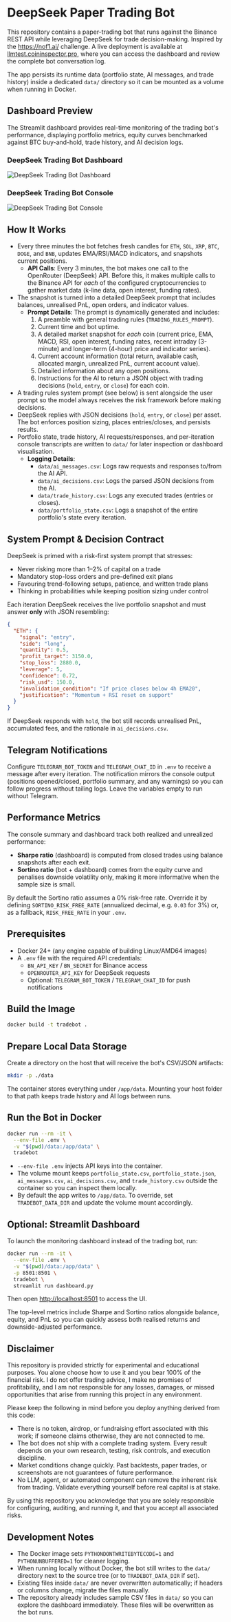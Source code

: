 # DeepSeek Paper Trading Bot

This repository contains a paper-trading bot that runs against the Binance REST API while leveraging DeepSeek for trade decision-making. Inspired by the https://nof1.ai/ challenge. A live deployment is available at [llmtest.coininspector.pro](https://llmtest.coininspector.pro/), where you can access the dashboard and review the complete bot conversation log.

The app persists its runtime data (portfolio state, AI messages, and trade history) inside a dedicated `data/` directory so it can be mounted as a volume when running in Docker.

## Dashboard Preview

The Streamlit dashboard provides real-time monitoring of the trading bot's performance, displaying portfolio metrics, equity curves benchmarked against BTC buy-and-hold, trade history, and AI decision logs.

### DeepSeek Trading Bot Dashboard
![DeepSeek Trading Bot Dashboard](examples/dashboard.png)

### DeepSeek Trading Bot Console
![DeepSeek Trading Bot Console](examples/screenshot.png)

## How It Works
- Every three minutes the bot fetches fresh candles for `ETH`, `SOL`, `XRP`, `BTC`, `DOGE`, and `BNB`, updates EMA/RSI/MACD indicators, and snapshots current positions.
  - **API Calls**: Every 3 minutes, the bot makes one call to the OpenRouter (DeepSeek) API. Before this, it makes multiple calls to the Binance API for *each* of the configured cryptocurrencies to gather market data (k-line data, open interest, funding rates).
- The snapshot is turned into a detailed DeepSeek prompt that includes balances, unrealised PnL, open orders, and indicator values.
  - **Prompt Details**: The prompt is dynamically generated and includes:
    1.  A preamble with general trading rules (`TRADING_RULES_PROMPT`).
    2.  Current time and bot uptime.
    3.  A detailed market snapshot for *each* coin (current price, EMA, MACD, RSI, open interest, funding rates, recent intraday (3-minute) and longer-term (4-hour) price and indicator series).
    4.  Current account information (total return, available cash, allocated margin, unrealized PnL, current account value).
    5.  Detailed information about any open positions.
    6.  Instructions for the AI to return a JSON object with trading decisions (`hold`, `entry`, or `close`) for each coin.
- A trading rules system prompt (see below) is sent alongside the user prompt so the model always receives the risk framework before making decisions.
- DeepSeek replies with JSON decisions (`hold`, `entry`, or `close`) per asset. The bot enforces position sizing, places entries/closes, and persists results.
- Portfolio state, trade history, AI requests/responses, and per-iteration console transcripts are written to `data/` for later inspection or dashboard visualisation.
  - **Logging Details**:
    *   `data/ai_messages.csv`: Logs raw requests and responses to/from the AI API.
    *   `data/ai_decisions.csv`: Logs the parsed JSON decisions from the AI.
    *   `data/trade_history.csv`: Logs any executed trades (entries or closes).
    *   `data/portfolio_state.csv`: Logs a snapshot of the entire portfolio's state every iteration.

## System Prompt & Decision Contract
DeepSeek is primed with a risk-first system prompt that stresses:
- Never risking more than 1–2% of capital on a trade
- Mandatory stop-loss orders and pre-defined exit plans
- Favouring trend-following setups, patience, and written trade plans
- Thinking in probabilities while keeping position sizing under control

Each iteration DeepSeek receives the live portfolio snapshot and must answer **only** with JSON resembling:

```json
{
  "ETH": {
    "signal": "entry",
    "side": "long",
    "quantity": 0.5,
    "profit_target": 3150.0,
    "stop_loss": 2880.0,
    "leverage": 5,
    "confidence": 0.72,
    "risk_usd": 150.0,
    "invalidation_condition": "If price closes below 4h EMA20",
    "justification": "Momentum + RSI reset on support"
  }
}
```

If DeepSeek responds with `hold`, the bot still records unrealised PnL, accumulated fees, and the rationale in `ai_decisions.csv`.

## Telegram Notifications
Configure `TELEGRAM_BOT_TOKEN` and `TELEGRAM_CHAT_ID` in `.env` to receive a message after every iteration. The notification mirrors the console output (positions opened/closed, portfolio summary, and any warnings) so you can follow progress without tailing logs. Leave the variables empty to run without Telegram.

## Performance Metrics

The console summary and dashboard track both realized and unrealized performance:

- **Sharpe ratio** (dashboard) is computed from closed trades using balance snapshots after each exit.
- **Sortino ratio** (bot + dashboard) comes from the equity curve and penalises downside volatility only, making it more informative when the sample size is small.

By default the Sortino ratio assumes a 0% risk-free rate. Override it by defining `SORTINO_RISK_FREE_RATE` (annualized decimal, e.g. `0.03` for 3%) or, as a fallback, `RISK_FREE_RATE` in your `.env`.

## Prerequisites

- Docker 24+ (any engine capable of building Linux/AMD64 images)
- A `.env` file with the required API credentials:
  - `BN_API_KEY` / `BN_SECRET` for Binance access
  - `OPENROUTER_API_KEY` for DeepSeek requests
  - Optional: `TELEGRAM_BOT_TOKEN` / `TELEGRAM_CHAT_ID` for push notifications

## Build the Image

```bash
docker build -t tradebot .
```

## Prepare Local Data Storage

Create a directory on the host that will receive the bot's CSV/JSON artifacts:

```bash
mkdir -p ./data
```

The container stores everything under `/app/data`. Mounting your host folder to that path keeps trade history and AI logs between runs.

## Run the Bot in Docker

```bash
docker run --rm -it \
  --env-file .env \
  -v "$(pwd)/data:/app/data" \
  tradebot
```

- `--env-file .env` injects API keys into the container.
- The volume mount keeps `portfolio_state.csv`, `portfolio_state.json`, `ai_messages.csv`, `ai_decisions.csv`, and `trade_history.csv` outside the container so you can inspect them locally.
- By default the app writes to `/app/data`. To override, set `TRADEBOT_DATA_DIR` and update the volume mount accordingly.

## Optional: Streamlit Dashboard

To launch the monitoring dashboard instead of the trading bot, run:

```bash
docker run --rm -it \
  --env-file .env \
  -v "$(pwd)/data:/app/data" \
  -p 8501:8501 \
  tradebot \
  streamlit run dashboard.py
```

Then open <http://localhost:8501> to access the UI.

The top-level metrics include Sharpe and Sortino ratios alongside balance, equity, and PnL so you can quickly assess both realised returns and downside-adjusted performance.

## Disclaimer

This repository is provided strictly for experimental and educational purposes. You alone choose how to use it and you bear 100% of the financial risk. I do not offer trading advice, I make no promises of profitability, and I am not responsible for any losses, damages, or missed opportunities that arise from running this project in any environment.

Please keep the following in mind before you deploy anything derived from this code:

- There is no token, airdrop, or fundraising effort associated with this work; if someone claims otherwise, they are not connected to me.
- The bot does not ship with a complete trading system. Every result depends on your own research, testing, risk controls, and execution discipline.
- Market conditions change quickly. Past backtests, paper trades, or screenshots are not guarantees of future performance.
- No LLM, agent, or automated component can remove the inherent risk from trading. Validate everything yourself before real capital is at stake.

By using this repository you acknowledge that you are solely responsible for configuring, auditing, and running it, and that you accept all associated risks.

## Development Notes

- The Docker image sets `PYTHONDONTWRITEBYTECODE=1` and `PYTHONUNBUFFERED=1` for cleaner logging.
- When running locally without Docker, the bot still writes to the `data/` directory next to the source tree (or to `TRADEBOT_DATA_DIR` if set).
- Existing files inside `data/` are never overwritten automatically; if headers or columns change, migrate the files manually.
- The repository already includes sample CSV files in `data/` so you can explore the dashboard immediately. These files will be overwritten as the bot runs.
